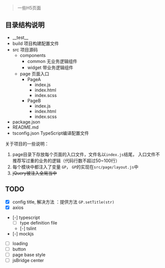 > 一些H5页面

## 目录结构说明
- \_\_test__ 
- build     项目构建配置文件
- src       项目源码
    - components
        - common 无业务逻辑组件
        - widget 带业务逻辑组件
    - page   页面入口
        - PageA
            - index.js
            - index.html
            - index.scss
        - PageB
            - index.js
            - index.html
            - index.scss
- package.json
- README.md
- tsconfig.json   TypeScript编译配置文件



关于项目的一些说明：

1. page目录下存放每个页面的入口文件，文件名以`index.js`结尾， 入口文件不推荐写过重的业务的逻辑（代码行数不超过50~100行）
2. 每个模块中都注入了变量 `GP`， `GP`的实现在`src/page/layout.js`中
3. ~~jQuery被注入全局当中~~


## TODO
- [x]  config title, 解决方法 ：提供方法 `GP.setTitle(str)`
- [x]  axios
- [-]  typescript
    - [ ] type definition file
    - [-] tslint
- [-]  mockjs
- [ ]  loading
- [ ]  button
- [ ]  page base style
- [ ]  jsBridge center
